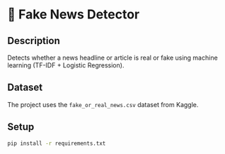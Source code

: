 # 📰 Fake News Detector

## Description
Detects whether a news headline or article is real or fake using machine learning (TF-IDF + Logistic Regression).

## Dataset
The project uses the `fake_or_real_news.csv` dataset from Kaggle.

## Setup
```bash
pip install -r requirements.txt
